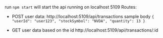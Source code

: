 run `npm start` will start the api running on localhost 5109
Routes:
- POST user data: http://localhost:5109/api/transactions
sample body
`{
  "userId": "user123",
  "stockSymbol": "NVDA",
  "quantity": 13
}`

- GET user data based on the id http://localhost:5109/api/transactions/:id
